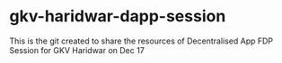 # gkv-haridwar-dapp-session
This is the git created to share the resources of Decentralised App FDP Session for GKV Haridwar on Dec 17
